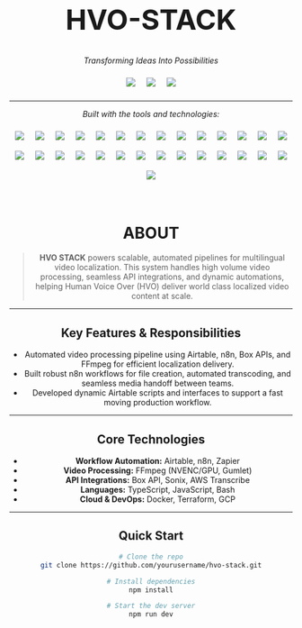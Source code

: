 <div align="center">
  
<h1 style="font-size: 50px">HVO-STACK</h1> 

*Transforming Ideas Into Possibilities*

<img src="https://img.shields.io/badge/last%20commit-today-brightgreen" style="margin:8px;" />
<img src="https://img.shields.io/badge/typescript-98.4%25-blue" style="margin:8px;" />
<img src="https://img.shields.io/badge/languages-8-blueviolet" style="margin:8px;" />

---

_Built with the tools and technologies:_

<p align="center">
  <img src="https://img.shields.io/badge/Express-000.svg?logo=express&logoColor=white" style="margin:8px;" />
  <img src="https://img.shields.io/badge/JSON-000.svg?logo=json&logoColor=white" style="margin:8px;" />
  <img src="https://img.shields.io/badge/Markdown-333.svg?logo=markdown&logoColor=white" style="margin:8px;" />
  <img src="https://img.shields.io/badge/SWR-333.svg?logo=swr&logoColor=white" style="margin:8px;" />
  <img src="https://img.shields.io/badge/npm-CB3837.svg?logo=npm&logoColor=white" style="margin:8px;" />
  <img src="https://img.shields.io/badge/Redis-DC382D.svg?logo=redis&logoColor=white" style="margin:8px;" />
  <img src="https://img.shields.io/badge/Firebase-FFCA28.svg?logo=firebase&logoColor=black" style="margin:8px;" />
  <img src="https://img.shields.io/badge/.ENV-ECD53F.svg?logo=dotenv&logoColor=black" style="margin:8px;" />
  <img src="https://img.shields.io/badge/JavaScript-F7DF1E.svg?logo=javascript&logoColor=black" style="margin:8px;" />
  <img src="https://img.shields.io/badge/Nodemon-76D04B.svg?logo=nodemon&logoColor=white" style="margin:8px;" />
  <img src="https://img.shields.io/badge/GNU%20Bash-4EAA25.svg?logo=gnubash&logoColor=white" style="margin:8px;" />
  <img src="https://img.shields.io/badge/Passport-34E27A.svg?logo=passport&logoColor=white" style="margin:8px;" />
  <img src="https://img.shields.io/badge/i18next-26A69A.svg?logo=i18next&logoColor=white" style="margin:8px;" />
  <img src="https://img.shields.io/badge/React-61DAFB.svg?logo=react&logoColor=black" style="margin:8px;" />
  <img src="https://img.shields.io/badge/Yarn-2C8EBB.svg?logo=yarn&logoColor=white" style="margin:8px;" />
  <img src="https://img.shields.io/badge/Docker-2496ED.svg?logo=docker&logoColor=white" style="margin:8px;" />
  <img src="https://img.shields.io/badge/TypeScript-3178C6.svg?logo=typescript&logoColor=white" style="margin:8px;" />
  <img src="https://img.shields.io/badge/tsnode-3178C6.svg?logo=ts-node&logoColor=white" style="margin:8px;" />
  <img src="https://img.shields.io/badge/Lodash-3492FF.svg?logo=lodash&logoColor=white" style="margin:8px;" />
  <img src="https://img.shields.io/badge/Prisma-2D3748.svg?logo=prisma&logoColor=white" style="margin:8px;" />
  <img src="https://img.shields.io/badge/Zod-3F3D56.svg?logo=zod&logoColor=white" style="margin:8px;" />
  <img src="https://img.shields.io/badge/ESLint-4B32C3.svg?logo=eslint&logoColor=white" style="margin:8px;" />
  <img src="https://img.shields.io/badge/Swiper-6332F6.svg?logo=swiper&logoColor=white" style="margin:8px;" />
  <img src="https://img.shields.io/badge/Axios-5A29E4.svg?logo=axios&logoColor=white" style="margin:8px;" />
  <img src="https://img.shields.io/badge/Terraform-7B42BC.svg?logo=terraform&logoColor=white" style="margin:8px;" />
  <img src="https://img.shields.io/badge/dateFns-EC5990.svg?logo=date-fns&logoColor=white" style="margin:8px;" />
  <img src="https://img.shields.io/badge/React%20Hook%20Form-EC5990.svg?logo=reacthookform&logoColor=white" style="margin:8px;" />
  <img src="https://img.shields.io/badge/Chart.js-FF6384.svg?logo=chartdotjs&logoColor=white" style="margin:8px;" />
  <img src="https://img.shields.io/badge/YAML-FFA000.svg?logo=yaml&logoColor=white" style="margin:8px;" />
</p>
<br>

<h1>ABOUT</h2>


> **HVO STACK** powers scalable, automated pipelines for multilingual video localization. This system handles high volume video processing, seamless API integrations, and dynamic automations, helping Human Voice Over (HVO) deliver world class localized video content at scale.

---

## Key Features & Responsibilities

- Automated video processing pipeline using Airtable, n8n, Box APIs, and FFmpeg for efficient localization delivery.
- Built robust n8n workflows for file creation, automated transcoding, and seamless media handoff between teams.
- Developed dynamic Airtable scripts and interfaces to support a fast moving production workflow.

---

## Core Technologies

- **Workflow Automation:** Airtable, n8n, Zapier
- **Video Processing:** FFmpeg (NVENC/GPU, Gumlet)
- **API Integrations:** Box API, Sonix, AWS Transcribe
- **Languages:** TypeScript, JavaScript, Bash
- **Cloud & DevOps:** Docker, Terraform, GCP

---

## Quick Start

```bash
# Clone the repo
git clone https://github.com/yourusername/hvo-stack.git

# Install dependencies
npm install

# Start the dev server
npm run dev

```
</div>
